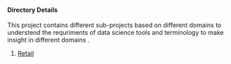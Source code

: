 #### Directory Details
This project contains different sub-projects based on different domains to understend the requriments of data science tools and terminology to make insight in different domains .

1. [Retail][1]

[1]:{"https://github.com/varun15chaturvedi/DS_with_R_Simplilearn/tree/master/Retail"}